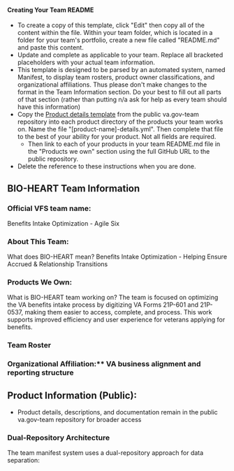 #### Creating Your Team README

- To create a copy of this template, click "Edit" then copy all of the content within the file. Within your team folder, which is located in a folder for your team's portfolio, create a new file called "README.md" and paste this content.
- Update and complete as applicable to your team. Replace all bracketed placeholders with your actual team information.
- This template is designed to be parsed by an automated system, named Manifest, to display team rosters, product owner classifications, and organizational affiliations. Thus please don't make changes to the format in the Team Information section. Do your best to fill out all parts of that section (rather than putting n/a ask for help as every team should have this information)
- Copy the [Product details template](https://github.com/department-of-veterans-affairs/va.gov-team/blob/master/products/product-details-template.yml) from the public va.gov-team repository into each product directory of the products your team works on. Name the file "[product-name]-details.yml". Then complete that file to the best of your ability for your product. Not all fields are required.
    - Then link to each of your products in your team README.md file in the "Products we own" section using the full GitHub URL to the public repository.
- Delete the reference to these instructions when you are done.

## BIO-HEART Team Information

### Official VFS team name:
Benefits Intake Optimization - Agile Six

### About This Team:
What does BIO-HEART mean? Benefits Intake Optimization - Helping Ensure Accrued & Relationship Transitions

### Products We Own:
What is BIO-HEART team working on? The team is focused on optimizing the VA benefits intake process by digitizing VA Forms 21P-601 and 21P-0537, making them easier to access, complete, and process. This work supports improved efficiency and user experience for veterans applying for benefits.

### Team Roster

### Organizational Affiliation:** VA business alignment and reporting structure  

## Product Information (Public):
- Product details, descriptions, and documentation remain in the public va.gov-team repository for broader access






### Dual-Repository Architecture
The team manifest system uses a dual-repository approach for data separation:


